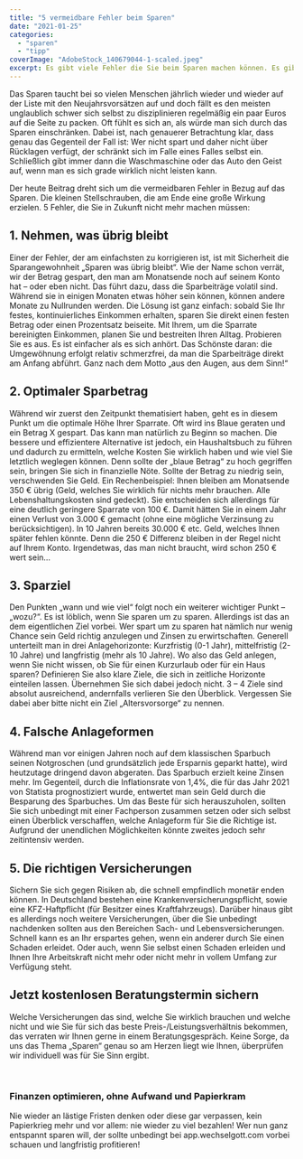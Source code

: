 ```yaml
---
title: "5 vermeidbare Fehler beim Sparen"
date: "2021-01-25"
categories: 
  - "sparen"
  - "tipp"
coverImage: "AdobeStock_140679044-1-scaled.jpeg"
excerpt: Es gibt viele Fehler die Sie beim Sparen machen können. Es gibt aber mindestens genauso viele Fehler, die Sie vermeiden können. Wir haben uns für Sie mit den häufigsten Fehlern, die Sparern unterlaufen, auseinandergesetzt und nach Lösungswegen gesucht
---
```



Das Sparen taucht bei so vielen Menschen jährlich wieder und wieder auf der Liste mit den Neujahrsvorsätzen auf und doch fällt es den meisten unglaublich schwer sich selbst zu disziplinieren regelmäßig ein paar Euros auf die Seite zu packen. Oft fühlt es sich an, als würde man sich durch das Sparen einschränken. Dabei ist, nach genauerer Betrachtung klar, dass genau das Gegenteil der Fall ist: Wer nicht spart und daher nicht über Rücklagen verfügt, der schränkt sich im Falle eines Falles selbst ein. Schließlich gibt immer dann die Waschmaschine oder das Auto den Geist auf, wenn man es sich grade wirklich nicht leisten kann.

Der heute Beitrag dreht sich um die vermeidbaren Fehler in Bezug auf das Sparen. Die kleinen Stellschrauben, die am Ende eine große Wirkung erzielen. 5 Fehler, die Sie in Zukunft nicht mehr machen müssen:

## 1\. Nehmen, was übrig bleibt

Einer der Fehler, der am einfachsten zu korrigieren ist, ist mit Sicherheit die Sparangewohnheit „Sparen was übrig bleibt“. Wie der Name schon verrät, wir der Betrag gespart, den man am Monatsende noch auf seinem Konto hat – oder eben nicht. Das führt dazu, dass die Sparbeiträge volatil sind. Während sie in einigen Monaten etwas höher sein können, können andere Monate zu Nullrunden werden. Die Lösung ist ganz einfach: sobald Sie Ihr festes, kontinuierliches Einkommen erhalten, sparen Sie direkt einen festen Betrag oder einen Prozentsatz beiseite. Mit Ihrem, um die Sparrate bereinigten Einkommen, planen Sie und bestreiten Ihren Alltag. Probieren Sie es aus. Es ist einfacher als es sich anhört. Das Schönste daran: die Umgewöhnung erfolgt relativ schmerzfrei, da man die Sparbeiträge direkt am Anfang abführt. Ganz nach dem Motto „aus den Augen, aus dem Sinn!“

## 2\. Optimaler Sparbetrag

Während wir zuerst den Zeitpunkt thematisiert haben, geht es in diesem Punkt um die optimale Höhe Ihrer Sparrate. Oft wird ins Blaue geraten und ein Betrag X gespart. Das kann man natürlich zu Beginn so machen. Die bessere und effizientere Alternative ist jedoch, ein Haushaltsbuch zu führen und dadurch zu ermitteln, welche Kosten Sie wirklich haben und wie viel Sie letztlich weglegen können. Denn sollte der „blaue Betrag“ zu hoch gegriffen sein, bringen Sie sich in finanzielle Nöte. Sollte der Betrag zu niedrig sein, verschwenden Sie Geld. Ein Rechenbeispiel: Ihnen bleiben am Monatsende 350 € übrig (Geld, welches Sie wirklich für nichts mehr brauchen. Alle Lebenshaltungskosten sind gedeckt). Sie entscheiden sich allerdings für eine deutlich geringere Sparrate von 100 €. Damit hätten Sie in einem Jahr einen Verlust von 3.000 € gemacht (ohne eine mögliche Verzinsung zu berücksichtigen). In 10 Jahren bereits 30.000 € etc. Geld, welches Ihnen später fehlen könnte. Denn die 250 € Differenz bleiben in der Regel nicht auf Ihrem Konto. Irgendetwas, das man nicht braucht, wird schon 250 € wert sein…

## 3\. Sparziel

Den Punkten „wann und wie viel“ folgt noch ein weiterer wichtiger Punkt – „wozu?“. Es ist löblich, wenn Sie sparen um zu sparen. Allerdings ist das an dem eigentlichen Ziel vorbei. Wer spart um zu sparen hat nämlich nur wenig Chance sein Geld richtig anzulegen und Zinsen zu erwirtschaften. Generell unterteilt man in drei Anlagehorizonte: Kurzfristig (0-1 Jahr), mittelfristig (2-10 Jahre) und langfristig (mehr als 10 Jahre). Wo also das Geld anlegen, wenn Sie nicht wissen, ob Sie für einen Kurzurlaub oder für ein Haus sparen? Definieren Sie also klare Ziele, die sich in zeitliche Horizonte einteilen lassen. Übernehmen Sie sich dabei jedoch nicht. 3 – 4 Ziele sind absolut ausreichend, andernfalls verlieren Sie den Überblick. Vergessen Sie dabei aber bitte nicht ein Ziel „Altersvorsorge“ zu nennen.

## 4\. Falsche Anlageformen

Während man vor einigen Jahren noch auf dem klassischen Sparbuch seinen Notgroschen (und grundsätzlich jede Ersparnis geparkt hatte), wird heutzutage dringend davon abgeraten. Das Sparbuch erzielt keine Zinsen mehr. Im Gegenteil, durch die Inflationsrate von 1,4%, die für das Jahr 2021 von Statista prognostiziert wurde, entwertet man sein Geld durch die Besparung des Sparbuches. Um das Beste für sich herauszuholen, sollten Sie sich unbedingt mit einer Fachperson zusammen setzen oder sich selbst einen Überblick verschaffen, welche Anlageform für Sie die Richtige ist. Aufgrund der unendlichen Möglichkeiten könnte zweites jedoch sehr zeitintensiv werden.

## 5\. Die richtigen Versicherungen

Sichern Sie sich gegen Risiken ab, die schnell empfindlich monetär enden können. In Deutschland bestehen eine Krankenversicherungspflicht, sowie eine KFZ-Haftpflicht (für Besitzer eines Kraftfahrzeugs). Darüber hinaus gibt es allerdings noch weitere Versicherungen, über die Sie unbedingt nachdenken sollten aus den Bereichen Sach- und Lebensversicherungen. Schnell kann es an Ihr erspartes gehen, wenn ein anderer durch Sie einen Schaden erleidet. Oder auch, wenn Sie selbst einen Schaden erleiden und Ihnen Ihre Arbeitskraft nicht mehr oder nicht mehr in vollem Umfang zur Verfügung steht.


## Jetzt kostenlosen Beratungstermin sichern

Welche Versicherungen das sind, welche Sie wirklich brauchen und welche nicht und wie Sie für sich das beste Preis-/Leistungsverhältnis bekommen, das verraten wir Ihnen gerne in einem Beratungsgespräch. Keine Sorge, da uns das Thema „Sparen“ genau so am Herzen liegt wie Ihnen, überprüfen wir individuell was für Sie Sinn ergibt.


<br>

### Finanzen optimieren, ohne Aufwand und Papierkram

Nie wieder an lästige Fristen denken oder diese gar verpassen, kein Papierkrieg mehr und vor allem: nie wieder zu viel
bezahlen! Wer nun ganz entspannt sparen will, der sollte unbedingt bei app.wechselgott.com vorbei schauen und
langfristig profitieren!